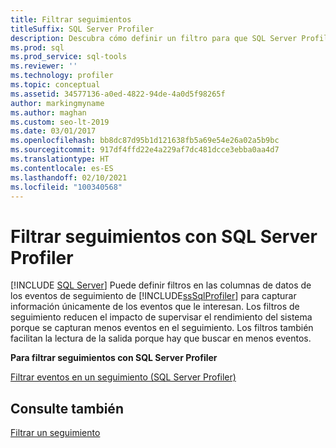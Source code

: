 ```yaml
---
title: Filtrar seguimientos
titleSuffix: SQL Server Profiler
description: Descubra cómo definir un filtro para que SQL Server Profiler recopile la información que necesita durante los seguimientos. Obtenga más información sobre otras ventajas de los filtros de seguimiento.
ms.prod: sql
ms.prod_service: sql-tools
ms.reviewer: ''
ms.technology: profiler
ms.topic: conceptual
ms.assetid: 34577136-a0ed-4822-94de-4a0d5f98265f
author: markingmyname
ms.author: maghan
ms.custom: seo-lt-2019
ms.date: 03/01/2017
ms.openlocfilehash: bb8dc87d95b1d121638fb5a69e54e26a02a5b9bc
ms.sourcegitcommit: 917df4ffd22e4a229af7dc481dcce3ebba0aa4d7
ms.translationtype: HT
ms.contentlocale: es-ES
ms.lasthandoff: 02/10/2021
ms.locfileid: "100340568"
---
```

# <a name="filter-traces-with-sql-server-profiler"></a>Filtrar seguimientos con SQL Server Profiler
 [!INCLUDE [SQL Server](../../includes/applies-to-version/sqlserver.md)]
  Puede definir filtros en las columnas de datos de los eventos de seguimiento de [!INCLUDE[ssSqlProfiler](../../includes/sssqlprofiler-md.md)] para capturar información únicamente de los eventos que le interesan. Los filtros de seguimiento reducen el impacto de supervisar el rendimiento del sistema porque se capturan menos eventos en el seguimiento. Los filtros también facilitan la lectura de la salida porque hay que buscar en menos eventos.  
  
 **Para filtrar seguimientos con SQL Server Profiler**  
  
 [Filtrar eventos en un seguimiento &#40;SQL Server Profiler&#41;](../../tools/sql-server-profiler/filter-events-in-a-trace-sql-server-profiler.md)  
  
## <a name="see-also"></a>Consulte también  
 [Filtrar un seguimiento](../../relational-databases/sql-trace/filter-a-trace.md)  
  
  
